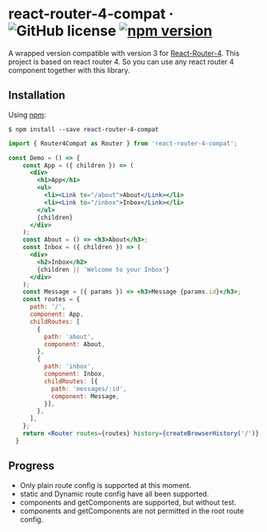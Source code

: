 # react-router-4-compat &middot; ![GitHub license](https://img.shields.io/badge/license-MIT-blue.svg) [![npm version](https://img.shields.io/npm/v/react-router-4-compat.svg?style=flat)](https://www.npmjs.com/package/react-router-4-compat)

A wrapped version compatible with version 3 for [React-Router-4](https://reacttraining.com/react-router/).
This project is based on react router 4. So you can use any react router 4 component together with this library.

## Installation

Using [npm](https://www.npmjs.com/):

    $ npm install --save react-router-4-compat
    
```jsx harmony
import { Router4Compat as Router } from 'react-router-4-compat';

const Demo = () => {
    const App = ({ children }) => (
      <div>
        <h1>App</h1>
        <ul>
          <li><Link to="/about">About</Link></li>
          <li><Link to="/inbox">Inbox</Link></li>
        </ul>
        {children}
      </div>
    );
    const About = () => <h3>About</h3>;
    const Inbox = ({ children }) => (
      <div>
        <h2>Inbox</h2>
        {children || 'Welcome to your Inbox'}
      </div>
    );
    const Message = ({ params }) => <h3>Message {params.id}</h3>;
    const routes = {
      path: '/',
      component: App,
      childRoutes: [
        {
          path: 'about',
          component: About,
        },
        {
          path: 'inbox',
          component: Inbox,
          childRoutes: [{
            path: 'messages/:id',
            component: Message,
          }],
        },
      ],
    };
    return <Router routes={routes} history={createBrowserHistory('/')} />;
  }

```

## Progress

- Only plain route config is supported at this moment.
- static and Dynamic route config have all been supported. 
- components and getComponents are supported, but without test.
- components and getComponents are not permitted in the root route config.
